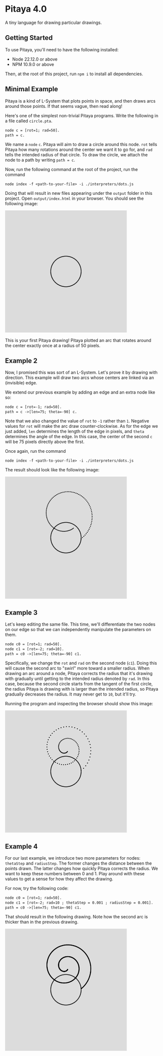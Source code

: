 # Pitaya 4.0

A tiny language for drawing particular drawings.

## Getting Started
To use Pitaya, you'll need to have the following installed:

* Node 22.12.0 or above
* NPM 10.9.0 or above

Then, at the root of this project, run `npm i` to install all dependencies.

## Minimal Example
Pitaya is a kind of L-System that plots points in space, and then draws arcs around those points. If that seems vague, then read along! 

Here's one of the simplest non-trivial Pitaya programs. Write the following in a file called `circle.pta`.

```
node c = [rot=1; rad=50].
path = c.
```

We name a `node` `c`. Pitaya will aim to draw a circle around this node. `rot` tells Pitaya how many rotations around the center we want it to go for, and `rad` tells the intended radius of that circle. To draw the circle, we attach the node to a path by writing `path = c`.

Now, run the following command at the root of the project, run the command

```
node index -f <path-to-your-file> -i ./interpreters/dots.js
```

Doing that will result in new files appearing under the `output` folder in this project. Open `output/index.html` in your browser. You should see the following image:

![A circle at the center of a gray screen.](./example-images/circle.png)

This is your first Pitaya drawing! Pitaya plotted an arc that rotates around the center exactly once at a radius of 50 pixels.

## Example 2
Now, I promised this was sort of an L-System. Let's prove it by drawing with direction. This example will draw two arcs whose centers are linked via an (invisible) edge.

We extend our previous example by adding an edge and an extra node like so:

```
node c = [rot=-1; rad=50].
path = c ->[len=75; theta=-90] c.
```

Note that we also changed the value of `rot` to `-1` rather than `1`. Negative values for `rot` will make the arc draw counter-clockwise. As for the edge we just added, `len` determines the length of the edge in pixels, and `theta` determines the angle of the edge. In this case, the center of the second `c` will be 75 pixels directly above the first.

Once again, run the command

```
node index -f <path-to-your-file> -i ./interpreters/dots.js
```

The result should look like the following image:

![alt text](./example-images/two-circles-1.png)

## Example 3
Let's keep editing the same file. This time, we'll differentiate the two nodes on our
edge so that we can independently manipulate the parameters on them. 

```
node c0 = [rot=1; rad=50].
node c1 = [rot=-2; rad=10].
path = c0 ->[len=75; theta=-90] c1.
```

Specifically, we change the `rot` and `rad` on the second node (`c1`). Doing this will
cause the second arc to "swirl" more toward a smaller radius. When drawing an arc around a node, Pitaya corrects the radius that it's drawing with gradually until getting to the intended radius denoted by `rad`. In this case, because the second circle starts from the tangent of the first circle, the radius Pitaya is drawing with is larger than the intended radius, so Pitaya gradually decreases the radius. It may never get to `10`, but it'll try.

Running the program and inspecting the browser should show this image:

![alt text](./example-images/two-circles-2.png)

## Example 4
For our last example, we introduce two more parameters for nodes: `thetaStep` and `radiusStep`. The former changes the distance between the points drawn. The latter changes how quickly Pitaya corrects the radius. We want to keep these numbers between 0 and 1. Play around with these values to get a sense for how they affect the drawing.

For now, try the following code:

```
node c0 = [rot=1; rad=50].
node c1 = [rot=-2; rad=10 ; thetaStep = 0.001 ; radiusStep = 0.001].
path = c0 ->[len=75; theta=-90] c1.
```

That should result in the following drawing. Note how the second arc is thicker than in the previous drawing.

![alt text](./example-images/two-circles-3.png)
